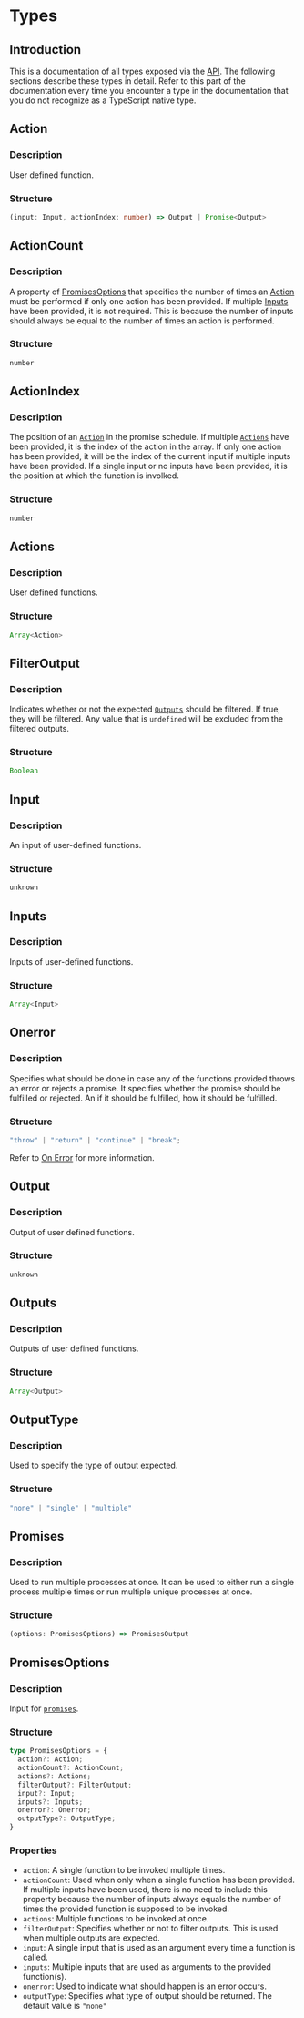 # Types

## Introduction

This is a documentation of all types exposed via the [API](./api.md). The following sections describe these types in detail. Refer to this part of the documentation every time you encounter a type in the documentation that you do not recognize as a TypeScript native type.

## Action

### Description

User defined function.

### Structure

```ts
(input: Input, actionIndex: number) => Output | Promise<Output>
```

## ActionCount

### Description

A property of [PromisesOptions](#promisesoptions) that specifies the number of times an [Action](#action) must be performed if only one action has been provided. If multiple [Inputs](#inputs) have been provided, it is not required. This is because the number of inputs should always be equal to the number of times an action is performed.

### Structure

```ts
number
```

## ActionIndex

### Description

The position of an [`Action`](#action) in the promise schedule. If multiple [`Actions`](#actions) have been provided, it is the index of the action in the array. If only one action has been provided, it will be the index of the current input if multiple inputs have been provided. If a single input or no inputs have been provided, it is the position at which the function is involked.

### Structure

```ts
number
```

## Actions

### Description

User defined functions.

### Structure

```ts
Array<Action>
```

## FilterOutput

### Description

Indicates whether or not the expected [`Outputs`](#outputs) should be filtered. If true, they will be filtered. Any value that is `undefined` will be excluded from the filtered outputs.

### Structure

```ts
Boolean
```

## Input

### Description

An input of user-defined functions.

### Structure

```ts
unknown
```

## Inputs

### Description

Inputs of user-defined functions.

### Structure

```ts
Array<Input>
```

## Onerror

### Description

Specifies what should be done in case any of the functions provided throws an error or rejects a promise. It specifies whether the promise should be fulfilled or rejected. An if it should be fulfilled, how it should be fulfilled.

### Structure

```ts
"throw" | "return" | "continue" | "break";
```

Refer to [On Error](../onerror.md) for more information.

## Output

### Description

Output of user defined functions.

### Structure

```ts
unknown
```

## Outputs

### Description

Outputs of user defined functions.

### Structure

```ts
Array<Output>
```

## OutputType

### Description

Used to specify the type of output expected.

### Structure

```ts
"none" | "single" | "multiple"
```

## Promises

### Description

Used to run multiple processes at once. It can be used to either run a single process multiple times or run multiple unique processes at once.

### Structure

```ts
(options: PromisesOptions) => PromisesOutput
```

## PromisesOptions

### Description

Input for [`promises`](#promises).

### Structure

```ts
type PromisesOptions = {
  action?: Action;
  actionCount?: ActionCount;
  actions?: Actions;
  filterOutput?: FilterOutput;
  input?: Input;
  inputs?: Inputs;
  onerror?: Onerror;
  outputType?: OutputType;
}
```

### Properties

- `action`: A single function to be invoked multiple times.
- `actionCount`: Used when only when a single function has been provided. If multiple inputs have been used, there is no need to include this property because the number of inputs always equals the number of times the provided function is supposed to be invoked.
- `actions`: Multiple functions to be invoked at once.
- `filterOutput`: Specifies whether or not to filter outputs. This is used when multiple outputs are expected.
- `input`: A single input that is used as an argument every time a function is called.
- `inputs`: Multiple inputs that are used as arguments to the provided function(s).
- `onerror`: Used to indicate what should happen is an error occurs.
- `outputType`: Specifies what type of output should be returned. The default value is `"none"`
